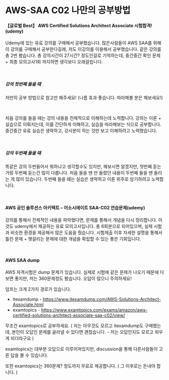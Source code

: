 # AWS-SAA C02 나만의 공부방법

#### 【글로벌 Best】 AWS Certified Solutions Architect Associate 시험합격! (udemy)

Udemy에 있는 유료 강의를 구매해서 공부했습니다. 많은사람들이 AWS SAA를 위해 이 강의를 구매해서 공부한다길래, 저도 이강의를 이용해서 공부했습니다.
같은 강의를 총 2번 봤습니다. 총 강의시간이 27시간? 정도인걸로 기억하는데, 중간중간 확인 문제 + 최종 모의고사1회 까지하면 생각보다 오래걸립니다.

<br>

##### 강의 첫번째 들을 때

저만의 공부 방법으로 참고만 해주세요! (나름 효과 좋습니다. 따라해볼 분은 해보세요!)

<br>

처음 강의를 들을 때는 강의 내용을 전체적으로 이해하는데 노력합니다. 강의는 이론 + 실습으로 이뤄지는데, 이를 간단하게 이해하고, 실습을 따라해보는 식으로 공부합니다.
중간중간 유료 실습은 생략하고, 강사분이 하는 것만 보고 이해하려고 노력했습니다.


<br>

##### 강의 두번째 들을 때

똑같은 강의 두번들어서 뭐하냐고 생각할수도 있지만, 해보시면 알겠지만, 첫번째 듣는거랑 두번째 듣는건 많이 다릅니다.
처음 들을 땐 안 들렸던 내용이 두번째 들을 땐 들리는 게 많이 있습니다. 
두번째 들을 떄는 실습은 생략하고 이론 위주로 암기하려고 노력합니다.

<br>

#### AWS 공인 솔루션스 아키텍트 – 어소시에이트 SAA-C02 연습문제(udemy)

강의를 통해서 전체적인 내용을 파악했다면, 문제를 통해서 개념을 다시 정리합니다. 이것도 udemy에서 제공하는 유료 모의고사입니다. 총 6회분으로 되어있으며, 실제 시험과 비슷한 환경을 제공해서 많은 도움을 줬습니다. 시험제출 이후 자세한 설명을 통해서 틀린 문제 + 헷갈리는 문제에 대한 개념을 확립할 수 있는 좋은 기회입니다. 



<br>

#### AWS SAA dump

AWS 자격시험은 dump 문제가 있습니다. 실제로 시험에 같은 문제가 나오기 때문에 다 보면 좋지만, 저는 360문제정도 봤습니다. 오답이 많으니 주의하세요!



덤프는 크게 2가지 경로가 있습니다.

- itexamdump - https://www.itexamdump.com/AWS-Solutions-Architect-Associate.html
- examtopics - https://www.examtopics.com/exams/amazon/aws-certified-solutions-architect-associate-saa-c02/view/



무조건 examtopics로 공부하세요. ( 저는 아무것도 모르고 itexamdump도 구매했는데, 본인이 오답인 문제를 골라낼 수 있다면 괜찮습니다. - 저는 오답인지도 모르고 외우게 되더라구요 )

examtopics는 대부분 오답으로 이루어져있지만, discussion을 통해 다른사람들이 고른 답을 볼 수 있습니다. 

또한 examtopics는 360문제? 정도까지 무료로 제공합니다. ( 그 이후로는 돈내야 합니다. )

